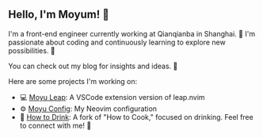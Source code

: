 ## Hello, I'm Moyum! 👋
I'm a front-end engineer currently working at Qianqianba in Shanghai. 🌆 I'm passionate about coding and continuously learning to explore new possibilities. 🚀

You can check out my blog for insights and ideas. 📝

Here are some projects I'm working on:

- 💻 [Moyu Leap](https://github.com/MoYuM/moyu-leap): A VSCode extension version of leap.nvim 
- ⚙️ [Moyu Config](https://github.com/MoYuM/nvim): My Neovim configuration 
- 🍹 [How to Drink](https://github.com/MoYuM/HowToDrink): A fork of "How to Cook," focused on drinking. 
Feel free to connect with me! 🤝
